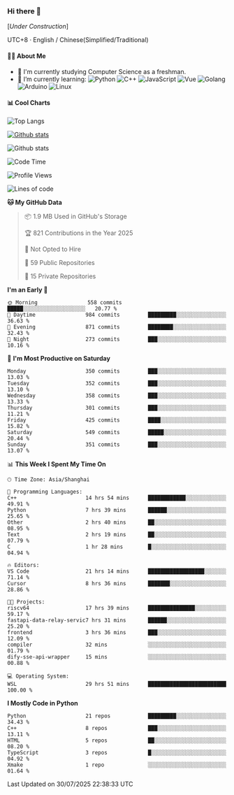 ### Hi there 👋

\[*Under Construction*\]

UTC+8 · English / Chinese(Simplified/Traditional)

<!--
**NoNormalCreeper/NoNormalCreeper** is a ✨ _special_ ✨ repository because its `README.md` (this file) appears on your GitHub profile.

Here are some ideas to get you started:

- 🔭 I’m currently working on ...
- 🌱 I’m currently learning ...
- 👯 I’m looking to collaborate on ...
- 🤔 I’m looking for help with ...
- 💬 Ask me about ...
- 📫 How to reach me: ...
- 😄 Pronouns: ...
- ⚡ Fun fact: ...
-->

#### 👩‍💻 About Me

- 🏫 I'm currently studying Computer Science as a freshman.
- 🌱 I’m currently learning: 
![Python](https://img.shields.io/badge/-Python-blue?style=flat-square&logo=Python&logoColor=fff)
![C++](https://img.shields.io/badge/-C%2B%2B-00599C?style=flat-square&logo=C%2B%2B&logoColor=fff)
![JavaScript](https://img.shields.io/badge/-JavaScript-ffca18?style=flat-square&logo=JavaScript&logoColor=fff)
![Vue](https://img.shields.io/badge/-Vue-4FC08D?style=flat-square&logo=Vue.js&logoColor=fff)
![Golang](https://img.shields.io/badge/-Go-007d9c?style=flat-square&logo=Go&logoColor=fff)
![Arduino](https://img.shields.io/badge/-Arduino-00979D?style=flat-square&logo=Arduino&logoColor=fff)
![Linux](https://img.shields.io/badge/-Linux-FCC624?style=flat-square&logo=Linux&logoColor=fff)

#### 📊 Cool Charts

![Top Langs](https://readme-stats-zeta-six.vercel.app/api/top-langs/?username=NoNormalCreeper&layout=compact)

[![Github stats](https://readme-stats-zeta-six.vercel.app/api?username=NoNormalCreeper&show=reviews,discussions_started,discussions_answered,prs_merged,prs_merged_percentage)](https://github.com/anuraghazra/github-readme-stats)

![Github stats](https://github-profile-trophy.vercel.app/?username=NoNormalCreeper)


<!--START_SECTION:waka-->
![Code Time](http://img.shields.io/badge/Code%20Time-710%20hrs%206%20mins-blue)

![Profile Views](http://img.shields.io/badge/Profile%20Views-0-blue)

![Lines of code](https://img.shields.io/badge/From%20Hello%20World%20I%27ve%20Written-4.2%20million%20lines%20of%20code-blue)

**🐱 My GitHub Data** 

> 📦 1.9 MB Used in GitHub's Storage 
 > 
> 🏆 821 Contributions in the Year 2025
 > 
> 🚫 Not Opted to Hire
 > 
> 📜 59 Public Repositories 
 > 
> 🔑 15 Private Repositories 
 > 
**I'm an Early 🐤** 

```text
🌞 Morning                558 commits         █████░░░░░░░░░░░░░░░░░░░░   20.77 % 
🌆 Daytime                984 commits         █████████░░░░░░░░░░░░░░░░   36.63 % 
🌃 Evening                871 commits         ████████░░░░░░░░░░░░░░░░░   32.43 % 
🌙 Night                  273 commits         ███░░░░░░░░░░░░░░░░░░░░░░   10.16 % 
```
📅 **I'm Most Productive on Saturday** 

```text
Monday                   350 commits         ███░░░░░░░░░░░░░░░░░░░░░░   13.03 % 
Tuesday                  352 commits         ███░░░░░░░░░░░░░░░░░░░░░░   13.10 % 
Wednesday                358 commits         ███░░░░░░░░░░░░░░░░░░░░░░   13.33 % 
Thursday                 301 commits         ███░░░░░░░░░░░░░░░░░░░░░░   11.21 % 
Friday                   425 commits         ████░░░░░░░░░░░░░░░░░░░░░   15.82 % 
Saturday                 549 commits         █████░░░░░░░░░░░░░░░░░░░░   20.44 % 
Sunday                   351 commits         ███░░░░░░░░░░░░░░░░░░░░░░   13.07 % 
```


📊 **This Week I Spent My Time On** 

```text
🕑︎ Time Zone: Asia/Shanghai

💬 Programming Languages: 
C++                      14 hrs 54 mins      ████████████░░░░░░░░░░░░░   49.91 % 
Python                   7 hrs 39 mins       ██████░░░░░░░░░░░░░░░░░░░   25.65 % 
Other                    2 hrs 40 mins       ██░░░░░░░░░░░░░░░░░░░░░░░   08.95 % 
Text                     2 hrs 19 mins       ██░░░░░░░░░░░░░░░░░░░░░░░   07.79 % 
C                        1 hr 28 mins        █░░░░░░░░░░░░░░░░░░░░░░░░   04.94 % 

🔥 Editors: 
VS Code                  21 hrs 14 mins      ██████████████████░░░░░░░   71.14 % 
Cursor                   8 hrs 36 mins       ███████░░░░░░░░░░░░░░░░░░   28.86 % 

🐱‍💻 Projects: 
riscv64                  17 hrs 39 mins      ███████████████░░░░░░░░░░   59.17 % 
fastapi-data-relay-servic7 hrs 31 mins       ██████░░░░░░░░░░░░░░░░░░░   25.20 % 
frontend                 3 hrs 36 mins       ███░░░░░░░░░░░░░░░░░░░░░░   12.09 % 
compiler                 32 mins             ░░░░░░░░░░░░░░░░░░░░░░░░░   01.79 % 
dify-sse-api-wrapper     15 mins             ░░░░░░░░░░░░░░░░░░░░░░░░░   00.88 % 

💻 Operating System: 
WSL                      29 hrs 51 mins      █████████████████████████   100.00 % 
```

**I Mostly Code in Python** 

```text
Python                   21 repos            █████████░░░░░░░░░░░░░░░░   34.43 % 
C++                      8 repos             ███░░░░░░░░░░░░░░░░░░░░░░   13.11 % 
HTML                     5 repos             ██░░░░░░░░░░░░░░░░░░░░░░░   08.20 % 
TypeScript               3 repos             █░░░░░░░░░░░░░░░░░░░░░░░░   04.92 % 
Xmake                    1 repo              ░░░░░░░░░░░░░░░░░░░░░░░░░   01.64 % 
```




 Last Updated on 30/07/2025 22:38:33 UTC
<!--END_SECTION:waka-->

